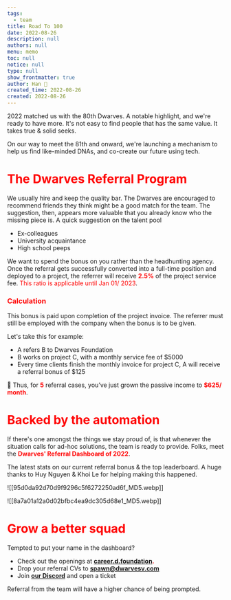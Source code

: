```yaml
---
tags: 
  - team
title: Road To 100
date: 2022-08-26
description: null
authors: null
menu: memo
toc: null
notice: null
type: null
show_frontmatter: true
author: Han 🐸
created_time: 2022-08-26
created: 2022-08-26
---
```


2022 matched us with the 80th Dwarves. A notable highlight, and we're ready to have more. It's not easy to find people that has the same value. It takes true & solid seeks.

On our way to meet the 81th and onward, we're launching a mechanism to help us find like-minded DNAs, and co-create our future using tech.

# <span style='color:red'>The Dwarves Referral Program</span>

We usually hire and keep the quality bar. The Dwarves are encouraged to recommend friends they think might be a good match for the team. The suggestion, then, appears more valuable that you already know who the missing piece is. A quick suggestion on the talent pool

* Ex-colleagues
* University acquaintance
* High school peeps

We want to spend the bonus on you rather than the headhunting agency. Once the referral gets successfully converted into a full-time position and deployed to a project, the referrer will receive <span style='color:red'>**2.5%**</span> of the project service fee. <span style='color:red'>This ratio is applicable until Jan 01/ 2023</span>.

### <span style='color:red'>Calculation</span>

This bonus is paid upon completion of the project invoice. The referrer must still be employed with the company when the bonus is to be given.

Let's take this for example:

* A refers B to Dwarves Foundation
* B works on project C, with a monthly service fee of $5000
* Every time clients finish the monthly invoice for project C, A will receive a referral bonus of $125

📍 Thus, for <span style='color:red'>**5**</span> referral cases, you’ve just grown the passive income to <span style='color:red'>**$625/ month**</span>.

# <span style='color:red'>Backed by the automation</span>

If there's one amongst the things we stay proud of, is that whenever the situation calls for ad-hoc solutions, the team is ready to provide. Folks, meet the <span style='color:red'>**Dwarves' Referral Dashboard of 2022**</span>.

The latest stats on our current referral bonus & the top leaderboard. A huge thanks to Huy Nguyen & Khoi Le for helping making this happened. 


![[95d0da92d70d9f9296c5f6272250ad6f_MD5.webp]]

![[8a7a01a12a0d02bfbc4ea9dc305d68e1_MD5.webp]]

# <span style='color:red'>Grow a better squad</span>

Tempted to put your name in the dashboard?

* Check out the openings at <span style='color:red'>**[career.d.foundation](https://careers.d.foundation/)**</span><span style='color:red'>**.**</span>
* Drop your referral CVs to <span style='color:red'>**[spawn@dwarvesv.com](mailto:spawn@dwarvesv.com)**</span>
* Join <span style='color:red'>**[our Discord](https://discord.gg/dwarvesv)**</span> and open a ticket

Referral from the team will have a higher chance of being prompted.
